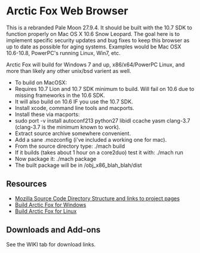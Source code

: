 # Arctic Fox Web Browser

This is a rebranded Pale Moon 27.9.4. It should be built with the 10.7 SDK to function properly on Mac OS X 10.6 Snow Leopard.
The goal here is to implement specific security updates and bug fixes to keep this browser as up to date as possible for aging systems. Examples would be Mac OSX 10.6-10.8, PowerPC's running Linux, Win7, etc.

Arctic Fox will build for Windows 7 and up, x86/x64/PowerPC Linux, and more than likely any other unix/bsd varient as well.

* To build on MacOSX:
* Requires 10.7 Lion and 10.7 SDK minimum to build. Will fail on 10.6 due to missing frameworks in the 10.6 SDK. 
* It will also build on 10.6 IF you use the 10.7 SDK.
* Install xcode, command line tools and macports. 
* Install these via macports: 
* sudo port -v install autoconf213 python27 libidl ccache yasm clang-3.7 (clang-3.7 is the minimum known to work). 
* Extract source archive somewhere convenient. 
* Add a sane .mozconfig (i've included a working one for mac). 
* From the source directory type: ./mach build 
* If it builds (takes about 1 hour on a core2duo) test it with: ./mach run 
* Now package it: ./mach package 
* The built package will be in /obj_x86_blah_blah/dist 

## Resources

 * [Mozilla Source Code Directory Structure and links to project pages](https://developer.mozilla.org/en/Mozilla_Source_Code_Directory_Structure)
 * [Build Arctic Fox for Windows](https://forum.palemoon.org/viewtopic.php?f=19&t=13556)
 * [Build Arctic Fox for Linux](https://developer.palemoon.org/Developer_Guide:Build_Instructions/Pale_Moon/Linux)
 
 ## Downloads and Add-ons
  See the WIKI tab for download links.


